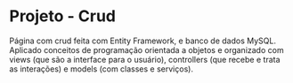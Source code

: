 # Projeto - Crud

Página com crud feita com Entity Framework, e banco de dados MySQL.
Aplicado conceitos de programação orientada a objetos e organizado com views (que são a interface para o usuário), controllers (que recebe e trata as interações) e models (com classes e serviços).